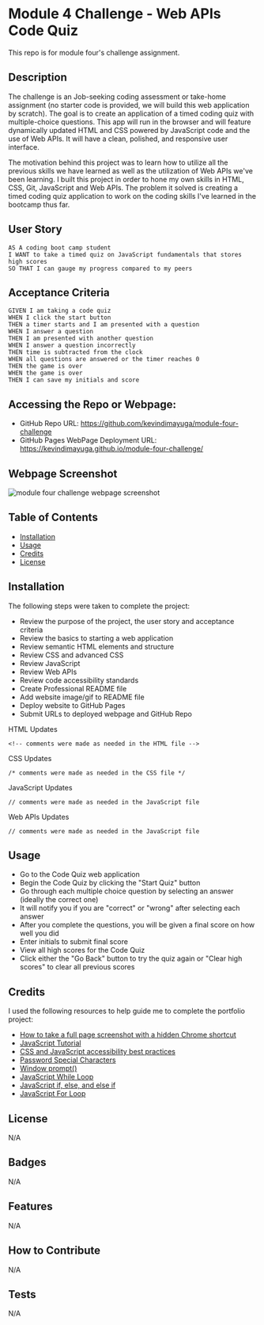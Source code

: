 # Module 4 Challenge - Web APIs Code Quiz

This repo is for module four's challenge assignment.

## Description

The challenge is an Job-seeking coding assessment or take-home assignment (no starter code is provided, we will build this web application by scratch). The goal is to create an application of a timed coding quiz with multiple-choice questions. This app will run in the browser and will feature dynamically updated HTML and CSS powered by JavaScript code and the use of Web APIs. It will have a clean, polished, and responsive user interface.

The motivation behind this project was to learn how to utilize all the previous skills we have learned as well as the utilization of Web APIs we've been learning. I built this project in order to hone my own skills in HTML, CSS, Git, JavaScript and Web APIs. The problem it solved is creating a timed coding quiz application to work on the coding skills I've learned in the bootcamp thus far.

## User Story

```
AS A coding boot camp student
I WANT to take a timed quiz on JavaScript fundamentals that stores high scores
SO THAT I can gauge my progress compared to my peers
```

## Acceptance Criteria

```
GIVEN I am taking a code quiz
WHEN I click the start button
THEN a timer starts and I am presented with a question
WHEN I answer a question
THEN I am presented with another question
WHEN I answer a question incorrectly
THEN time is subtracted from the clock
WHEN all questions are answered or the timer reaches 0
THEN the game is over
WHEN the game is over
THEN I can save my initials and score
```

## Accessing the Repo or Webpage:

- GitHub Repo URL: https://github.com/kevindimayuga/module-four-challenge
- GitHub Pages WebPage Deployment URL: https://kevindimayuga.github.io/module-four-challenge/

## Webpage Screenshot

![module four challenge webpage screenshot](./assets/images/kevindimayuga.github.io_module-three-challenge.png)

## Table of Contents

- [Installation](#installation)
- [Usage](#usage)
- [Credits](#credits)
- [License](#license)

## Installation

The following steps were taken to complete the project:
- Review the purpose of the project, the user story and acceptance criteria
- Review the basics to starting a web application
- Review semantic HTML elements and structure
- Review CSS and advanced CSS
- Review JavaScript
- Review Web APIs
- Review code accessibility standards
- Create Professional README file
- Add website image/gif to README file
- Deploy website to GitHub Pages
- Submit URLs to deployed webpage and GitHub Repo

HTML Updates
```
<!-- comments were made as needed in the HTML file -->
```

CSS Updates
```
/* comments were made as needed in the CSS file */
```

JavaScript Updates
```
// comments were made as needed in the JavaScript file
```

Web APIs Updates
```
// comments were made as needed in the JavaScript file
```

## Usage

- Go to the Code Quiz web application
- Begin the Code Quiz by clicking the "Start Quiz" button
- Go through each multiple choice question by selecting an answer (ideally the correct one)
- It will notify you if you are "correct" or "wrong" after selecting each answer
- After you complete the questions, you will be given a final score on how well you did
- Enter initials to submit final score
- View all high scores for the Code Quiz
- Click either the "Go Back" button to try the quiz again or "Clear high scores" to clear all previous scores

## Credits

I used the following resources to help guide me to complete the portfolio project:

- [How to take a full page screenshot with a hidden Chrome shortcut](https://zapier.com/blog/full-page-screenshots-in-chrome/)
- [JavaScript Tutorial](https://www.w3schools.com/js/)
- [CSS and JavaScript accessibility best practices](https://developer.mozilla.org/en-US/docs/Learn/Accessibility/CSS_and_JavaScript)
- [Password Special Characters](https://owasp.org/www-community/password-special-characters)
- [Window prompt()](https://www.w3schools.com/jsref/met_win_prompt.asp)
- [JavaScript While Loop](https://www.w3schools.com/js/js_loop_while.asp)
- [JavaScript if, else, and else if](https://www.w3schools.com/js/js_if_else.asp)
- [JavaScript For Loop](https://www.w3schools.com/js/js_loop_for.asp)

## License

N/A

## Badges

N/A

## Features

N/A

## How to Contribute

N/A

## Tests

N/A